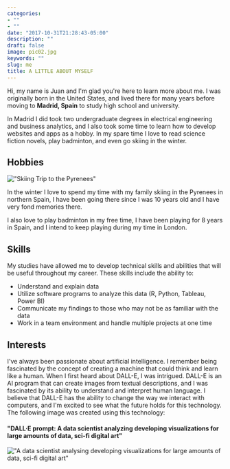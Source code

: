 ```yaml
---
categories:
- ""
- ""
date: "2017-10-31T21:28:43-05:00"
description: ""
draft: false
image: pic02.jpg
keywords: ""
slug: me
title: A LITTLE ABOUT MYSELF
---
```


Hi, my name is Juan and I'm glad you're here to learn more about me. I was originally born in the United States, and lived there for many years before moving to **Madrid, Spain** to study high school and university.

In Madrid I did took two undergraduate degrees in electrical engineering and business analytics, and I also took some time to learn how to develop websites and apps as a hobby. In my spare time I love to read science fiction novels, play badminton, and even go skiing in the winter.

## Hobbies

!["Skiing Trip to the Pyrenees"](https://juansbg.netlify.app/about/skiing_trip.jpg)

In the winter I love to spend my time with my family skiing in the Pyrenees in northern Spain, I have been going there since I was 10 years old and I have very fond memories there.

I also love to play badminton in my free time, I have been playing for 8 years in Spain, and I intend to keep playing during my time in London.

## Skills

My studies have allowed me to develop technical skills and abilities that will be useful throughout my career. These skills include the ability to:

-   Understand and explain data
-   Utilize software programs to analyze this data (R, Python, Tableau, Power BI)
-   Communicate my findings to those who may not be as familiar with the data
-   Work in a team environment and handle multiple projects at one time

## Interests

I've always been passionate about artificial intelligence. I remember being fascinated by the concept of creating a machine that could think and learn like a human. When I first heard about DALL-E, I was intrigued. DALL-E is an AI program that can create images from textual descriptions, and I was fascinated by its ability to understand and interpret human language. I believe that DALL-E has the ability to change the way we interact with computers, and I'm excited to see what the future holds for this technology. The following image was created using this technology:

#### "DALL·E prompt: A data scientist analyzing developing visualizations for large amounts of data, sci-fi digital art"

!["A data scientist analysing developing visualizations for large amounts of data, sci-fi digital art"](https://juansbg.netlify.app/about/DALL%C2%B7E%20A%20data%20scientist%20analysing%20developing%20visualizations%20for%20large%20amounts%20of%20data,%20sci-fi%20digital%20art.png)
